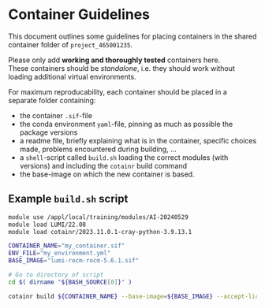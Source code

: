 # Container Guidelines
This document outlines some guidelines for placing containers in the shared container folder of `project_465001235`.

Please only add **working and thoroughly tested** containers here.  
These containers should be *standalone*, i.e. they should work without loading additional virtual environments.  

For maximum reproducability, each container should be placed in a separate folder containing:
- the container `.sif`-file
- the conda environment `yaml`-file, pinning as much as possible the package versions
- a readme file, briefly explaining what is in the container, specific choices made, problems encountered during building, ...
- a `shell`-script called `build.sh` loading the correct modules (with versions) and including the `cotainr` build command
- the base-image on which the new container is based.

## Example `build.sh` script
```bash
module use /appl/local/training/modules/AI-20240529
module load LUMI/22.08
module load cotainr/2023.11.0.1-cray-python-3.9.13.1

CONTAINER_NAME="my_container.sif"
ENV_FILE="my_environment.yml"
BASE_IMAGE="lumi-rocm-rocm-5.6.1.sif"

# Go to directory of script
cd $( dirname "${BASH_SOURCE[0]}" )

cotainr build ${CONTAINER_NAME} --base-image=${BASE_IMAGE} --accept-licenses --conda-env=${ENV_FILE}

